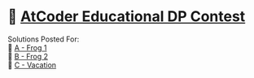 # 🧠 [AtCoder Educational DP Contest](https://atcoder.jp/contests/dp)

<!-- <br><br> -->
Solutions Posted For:<br>
🚩 [A - Frog 1](https://atcoder.jp/contests/dp/tasks/dp_a)<br>
🚩 [B - Frog 2](https://atcoder.jp/contests/dp/tasks/dp_b)<br>
🚩 [C - Vacation](https://atcoder.jp/contests/dp/tasks/dp_c)
